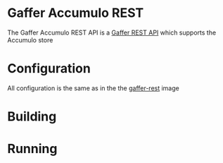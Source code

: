 Gaffer Accumulo REST
=====================

The Gaffer Accumulo REST API is a [Gaffer REST API](../gaffer-rest) which supports the Accumulo store

# Configuration
All configuration is the same as in the the [gaffer-rest](../gaffer-rest) image

# Building

# Running


